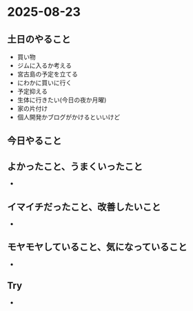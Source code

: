 # 2025-08-23

## 土日のやること
- 買い物
- ジムに入るか考える
- 宮古島の予定を立てる
- にわかに買いに行く
 - 予定抑える
- 生体に行きたい(今日の夜か月曜)
- 家の片付け
- 個人開発かブログがかけるといいけど

## 今日やること





## よかったこと、うまくいったこと
- 

## イマイチだったこと、改善したいこと
- 


## モヤモヤしていること、気になっていること
-


## Try
- 



